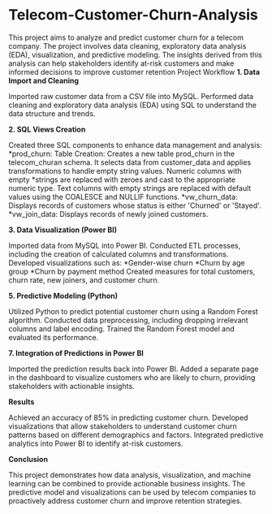 # Telecom-Customer-Churn-Analysis
This project aims to analyze and predict customer churn for a telecom company. The project involves data cleaning, exploratory data analysis (EDA), visualization, and predictive modeling. The insights derived from this analysis can help stakeholders identify at-risk customers and make informed decisions to improve customer retention
Project Workflow
**1. Data Import and Cleaning**

Imported raw customer data from a CSV file into MySQL.
Performed data cleaning and exploratory data analysis (EDA) using SQL to understand the data structure and trends.

**2. SQL Views Creation**

Created three SQL components to enhance data management and analysis:
*prod_churn: Table Creation: Creates a new table prod_churn in the telecom_churan schema. It selects data from customer_data and applies transformations to handle empty string values. Numeric columns with empty *strings are replaced with zeroes and cast to the appropriate numeric type. Text columns with empty strings are replaced with default values using the COALESCE and NULLIF functions.
*vw_churn_data: Displays records of customers whose status is either 'Churned' or 'Stayed'.
*vw_join_data: Displays records of newly joined customers.

**3. Data Visualization (Power BI)**

Imported data from MySQL into Power BI.
Conducted ETL processes, including the creation of calculated columns and transformations.
Developed visualizations such as:
*Gender-wise churn
*Churn by age group
*Churn by payment method
Created measures for total customers, churn rate, new joiners, and customer churn.

**5. Predictive Modeling (Python)**

Utilized Python to predict potential customer churn using a Random Forest algorithm.
Conducted data preprocessing, including dropping irrelevant columns and label encoding.
Trained the Random Forest model and evaluated its performance.

**7. Integration of Predictions in Power BI**

Imported the prediction results back into Power BI.
Added a separate page in the dashboard to visualize customers who are likely to churn, providing stakeholders with actionable insights.

**Results**

Achieved an accuracy of 85% in predicting customer churn.
Developed visualizations that allow stakeholders to understand customer churn patterns based on different demographics and factors.
Integrated predictive analytics into Power BI to identify at-risk customers.

**Conclusion**

This project demonstrates how data analysis, visualization, and machine learning can be combined to provide actionable business insights. The predictive model and visualizations can be used by telecom companies to proactively address customer churn and improve retention strategies.
